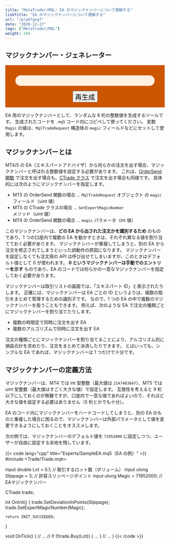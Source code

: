 ```yaml
---
title: "MetaTrader/MQL: EA のマジックナンバーについて理解する"
linkTitle: "EA のマジックナンバーについて理解する"
url: "/p/p6fgxgf"
date: "2020-12-27"
tags: ["MetaTrader/MQL"]
weight: 204
---
```


マジックナンバー・ジェネレーター
----

<form style="color:white; background:#c50; padding:1rem; text-align:center;">
  <div id="result" style="border-radius:1rem; letter-spacing:0.1em; text-align: left; background:#fff0e0; color:#c50; font-size: 1.5rem; font-weight: bolder; margin: 1rem 1rem 0 1rem; padding: 0.7em;"></div>
  <button onclick="generate(); return false;" style="margin-top:1rem; font-size:1.5em;">再生成</button>
</form>

<script>
function generate() {
  const RAND_START = 10000
  const RAND_END = 90000
  const SHIFT = 1000
  const rand = Math.floor(Math.random() * RAND_END) + RAND_START;
  const code = 'input ulong Magic = ' + (rand * SHIFT) + ';';
  document.getElementById('result').innerText = code;
}
window.onload = generate();
</script>

EA 用のマジックナンバーとして、ランダムな 8 桁の整数値を生成するツールです。
生成されたコードを `.mq5` コード内にコピペして使ってください。
変数 `Magic` の値は、`MqlTradeRequest` 構造体の `magic` フィールドなどにセットして使用します。


マジックナンバーとは
----

MT4/5 の EA（エキスパートアドバイザ）から何らかの注文を出す場合、マジックナンバーと呼ばれる整数値を設定する必要があります。
これは、[OrderSend 関数](https://www.mql5.com/ja/docs/trading/ordersend) で注文を出す場合も、[CTrade クラス](https://www.mql5.com/ja/docs/standardlibrary/tradeclasses/ctrade) で注文を出す場合も同様です。
具体的には次のようにマジックナンバーを指定します。

- MT5 の OrderSend 関数の場合 ... `MqlTradeRequest` オブジェクト の `magic` フィールド（uint 値）
- MT5 の CTrade クラスの場合 ... `SetExpertMagicNumber` メソッド（uint 値）
- MT4 の OrderSend 関数の場合 ... `magic` パラメータ（int 値）

このマジックナンバーは、__どの EA から出された注文かを識別するため__ のものであり、1 つの口座内で複数の EA を動かすときは、それぞれ異なる値を割り当てておく必要があります。
マジックナンバーが重複してしまうと、別の EA から注文を修正されてしまうといった誤動作の原因になります。
マジックナンバーを設定しなくても注文用の API は呼び出せてしまいますが、このときはデフォルト値として 0 が使われます。
__0 というマジックナンバーは手動でのエントリーを示す__ ものであり、EA のコードでは何らかの一意なマジックナンバーを指定しておく必要があります。

マジックナンバーは取引リストの画面では、「エキスパート ID」と表示されたりします。
正確には、マジックナンバーは EA ごとの ID というよりは、複数の取引をまとめて管理するための識別子です。
なので、1 つの EA の中で複数のマジックナンバーを扱うこともできます。
例えば、次のような EA で注文の種類ごとにマジックナンバーを割り当てたりします。

- 複数の時間足で同時に注文を出す EA
- 複数のアルゴリズムで同時に注文を出す EA

注文の種類ごとにマジックナンバーを割り当てることにより、アルゴリズム別に損益合計を求めたり、注文をまとめて決済したりできます。
とはいっても、シンプルな EA であれば、マジックナンバーは 1 つだけで十分です。


マジックナンバーの定義方法
----

マジックナンバーは、MT4 では int 型整数（最大値は `2147483647`）、MT5 では uint 型整数（最大値はすごく大きな値）で設定します。
互換性を考えると 9 桁以下にしておくのが無難ですが、口座内で一意な値であればよいので、それほど大きな値を設定する必要はありません（5 桁とかでも十分）。

EA のコード内にマジックナンバーをハードコードしてしまうと、別の EA のものと重複した場合に困るので、マジックナンバーは外部パラメータとして値を変更できるようにしておくことをオススメします。

次の例では、マジックナンバーのデフォルト値を `71952000` に設定しつつ、ユーザーが自由に設定する余地を残しています。

{{< code lang="cpp" title="Experts/SampleEA.mq5（EA の例）" >}}
#include <Trade/Trade.mqh>

input double Lot = 0.1;        // 取引するロット数（ボリューム）
input ulong Slippage = 3;      // 許容スリッページポイント
input ulong Magic = 71952000;  // EAマジックナンバー

CTrade trade;

int OnInit() {
    trade.SetDeviationInPoints(Slippage);
    trade.SetExpertMagicNumber(Magic);

    return INIT_SUCCEEDED;
}

void OnTick() {
    // ...
    // if (!trade.Buy(Lot)) { ... }
    // ...
}
{{< /code >}}

